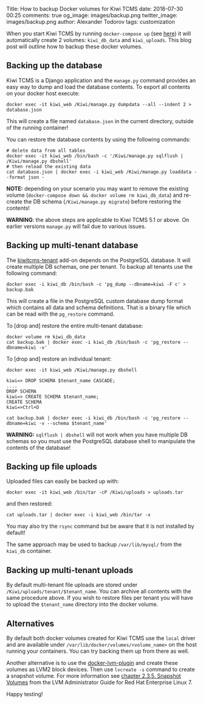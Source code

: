 Title: How to backup Docker volumes for Kiwi TCMS
date: 2018-07-30 00:25
comments: true
og_image: images/backup.png
twitter_image: images/backup.png
author: Alexander Todorov
tags: customization


When you start Kiwi TCMS by running `docker-compose up`
(see [here](http://kiwitcms.readthedocs.io/en/latest/installing_docker.html#start-docker-compose))
it will automatically create 2 volumes: `kiwi_db_data` and `kiwi_uploads`.
This blog post will outline how to backup these docker volumes.

Backing up the database
-----------------------

Kiwi TCMS is a Django application and the `manage.py` command provides an easy way
to dump and load the database contents. To export all contents on your docker host
execute:

    docker exec -it kiwi_web /Kiwi/manage.py dumpdata --all --indent 2 > database.json

This will create a file named `database.json` in the current directory, outside of the
running container!

You can restore the database contents by using the following commands:

    # delete data from all tables
    docker exec -it kiwi_web /bin/bash -c '/Kiwi/manage.py sqlflush | /Kiwi/manage.py dbshell'
    # then reload the existing data
    cat database.json | docker exec -i kiwi_web /Kiwi/manage.py loaddata --format json -

**NOTE:** depending on your scenario you may want to remove the existing volume
(`docker-compose down && docker volume rm kiwi_db_data`) and re-create the
DB schema (`/Kiwi/manage.py migrate`) before restoring the contents!


**WARNING**: the above steps are applicable to Kiwi TCMS 5.1 or above. On earlier
versions `manage.py` will fail due to various issues.


Backing up multi-tenant database
--------------------------------

The [kiwitcms-tenant](https://github.com/kiwitcms/tenants) add-on depends on the
PostgreSQL database. It will create multiple DB schemas, one per tenant. To backup
all tenants use the following command:

    docker exec -i kiwi_db /bin/bash -c 'pg_dump --dbname=kiwi -F c' > backup.bak

This will create a file in the PostgreSQL custom database dump format which
contains all data and schema definitions. That is a binary file which can be read
with the `pg_restore` command.

To [drop and] restore the entire multi-tenant database:

    docker volume rm kiwi_db_data
    cat backup.bak | docker exec -i kiwi_db /bin/bash -c 'pg_restore --dbname=kiwi -v'


To [drop and] restore an individual tenant:

    docker exec -it kiwi_web /Kiwi/manage.py dbshell
    
    kiwi=> DROP SCHEMA $tenant_name CASCADE;
    ....
    DROP SCHEMA
    kiwi=> CREATE SCHEMA $tenant_name;
    CREATE SCHEMA
    kiwi=>Ctrl+D
    
    cat backup.bak | docker exec -i kiwi_db /bin/bash -c 'pg_restore --dbname=kiwi -v --schema $tenant_name'


**WARNING:** `sqlflush | dbshell` will not work when you have multiple DB schemas so you must use
the PostgreSQL database shell to manipulate the contents of the database!


Backing up file uploads
-----------------------

Uploaded files can easily be backed up with:

    docker exec -it kiwi_web /bin/tar -cP /Kiwi/uploads > uploads.tar

and then restored:

    cat uploads.tar | docker exec -i kiwi_web /bin/tar -x

You may also try the `rsync` command but be aware that it is not installed
by default!

The same approach may be used to backup `/var/lib/mysql/` from the `kiwi_db`
container.

Backing up multi-tenant uploads
-------------------------------

By default multi-tenant file uploads are stored under `/Kiwi/uploads/tenant/$tenant_name`.
You can archive all contents with the same procedure above. If you wish to restore
files per tenant you will have to upload the `$tenant_name` directory into the
docker volume.


Alternatives
------------

By default both docker volumes created for Kiwi TCMS use the `local` driver
and are available under `/var/lib/docker/volumes/<volume_name>` on the host
running your containers. You can try backing them up from there as well.

Another alternative is to use the
[docker-lvm-plugin](https://www.projectatomic.io/blog/2016/05/docker-lvm-plugin/)
and create these volumes as LVM2 block devices. Then use
`lvcreate -s` command to create a snapshot volume. For more information see
[chapter 2.3.5. Snapshot Volumes](https://access.redhat.com/documentation/en-us/red_hat_enterprise_linux/7/html-single/logical_volume_manager_administration/index#snapshot_volumes)
from the LVM Administrator Guide for Red Hat Enterprise Linux 7.


Happy testing!
